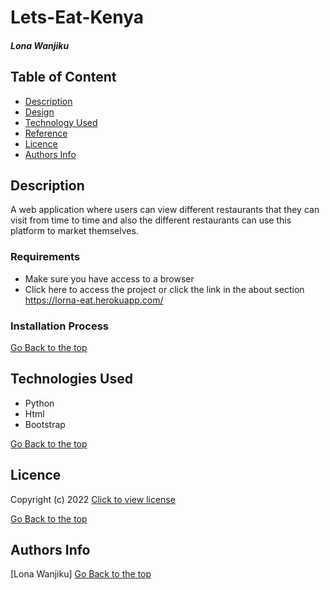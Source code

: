 # Lets-Eat-Kenya
##### Lona Wanjiku
## Table of Content
+ [Description](#Description)
+ [Design](#Design)
+ [Technology Used](#technologies-used)
+ [Reference](#reference)
+ [Licence](#licence)
+ [Authors Info](#author-Info)

## Description
<p>A web application where users can view different restaurants that they can visit from time to time and also the different restaurants can use this platform to market themselves.</p>

### Requirements
* Make sure you have access to a browser
* Click here to access the project or click the link in the about section https://lorna-eat.herokuapp.com/

### Installation Process
[Go Back to the top](#Lets-Eat-Kenya)
## Technologies Used
* Python 
* Html
* Bootstrap


[Go Back to the top](#Lets-Eat-Kenya)

## Licence
 Copyright (c) 2022 [Click to view license](LICENSE)

[Go Back to the top](#Lets-Eat-Kenya)

## Authors Info
[Lona Wanjiku]
[Go Back to the top](#Lets-Eat-Kenya)
